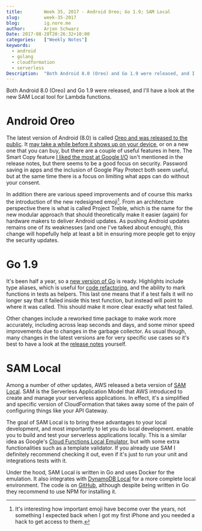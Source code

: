 ```yaml
---
title:        Week 35, 2017 - Android Oreo; Go 1.9; SAM Local
slug:         week-35-2017
blog:         ig.nore.me  
author:       Arjen Schwarz  
Date: 2017-08-28T20:26:32+10:00  
categories:   ["Weekly Notes"]
keywords:
  - android
  - golang
  - cloudformation
  - serverless
Description:  "Both Android 8.0 (Oreo) and Go 1.9 were released, and I'll have a look at the new SAM Local tool for Lambda functions."
---
```


Both Android 8.0 (Oreo) and Go 1.9 were released, and I'll have a look at the new SAM Local tool for Lambda functions.

# Android Oreo

The latest version of Android (8.0) is called [Oreo and was released to the public](https://www.android.com/versions/oreo-8-0/).  It [may take a while before it shows up on your device](https://www.blog.google/products/android/android-oreo-superpowers-coming-device-near-you/), or on a new one that you can buy, but there are a couple of useful features in here. The Smart Copy feature [I liked the most at Google I/O](/weekly-notes/week-21-2017/) isn't mentioned in the release notes, but there seems to be a good focus on security. Password saving in apps and the inclusion of Google Play Protect both seem useful, but at the same time there is a focus on limiting what apps can do without your consent.

In addition there are various speed improvements and of course this marks the introduction of the new redesigned emoji[^1]. From an architecture perspective there is what is called Project Treble, which is the name for the new modular approach that should theoretically make it easier (again) for hardware makers to deliver Android updates. As pushing Android updates remains one of its weaknesses (and one I've talked about enough), this change will hopefully help at least a bit in ensuring more people get to enjoy the security updates.

# Go 1.9

It's been half a year, so a [new version of Go](https://blog.golang.org/go1.9) is ready. Highlights include type aliases, which is useful for [code refactoring](https://talks.golang.org/2016/refactor.article), and the ability to mark functions in tests as helpers. This last one means that if a test fails it will no longer say that it failed inside this test function, but instead will point to where it was called. This should make it more clear exactly what test failed.

Other changes include a reworked time package to make work more accurately, including across leap seconds and days, and some minor speed improvements due to changes in the garbage collector. As usual though, many changes in the latest versions are for very specific use cases so it's best to have a look at the [release notes](https://golang.org/doc/go1.9) yourself.

# SAM Local

Among a number of other updates, AWS released a beta version of [SAM Local](https://aws.amazon.com/blogs/aws/new-aws-sam-local-beta-build-and-test-serverless-applications-locally/). SAM is the Serverless Application  Model that AWS introduced to create and manage your serverless applications. In effect, it's a simplified and specific version of CloudFormation that takes away some of the pain of configuring things like your API Gateway.

The goal of SAM Local is to bring these advantages to your local development, and most importantly to let you do local development. enable you to build and test your serverless applications locally. This is a similar idea as Google's [Cloud Functions Local Emulator](https://cloud.google.com/functions/docs/emulator), but with some extra functionalities such as a template validator. If you already use SAM I definitely recommend checking it out, even if it's just to run your unit and integrations tests with it.

Under the hood, SAM Local is written in Go and uses Docker for the emulation. It also integrates with [DynamoDB Local](http://docs.aws.amazon.com/amazondynamodb/latest/developerguide/DynamoDBLocal.html) for a more complete local environment. The code is on [GitHub](https://github.com/awslabs/aws-sam-local), although despite being written in Go they recommend to use NPM for installing it.

[^1]:	It's interesting how important emoji have become over the years, not something I expected back when I got my first iPhone and you needed a hack to get access to them.
